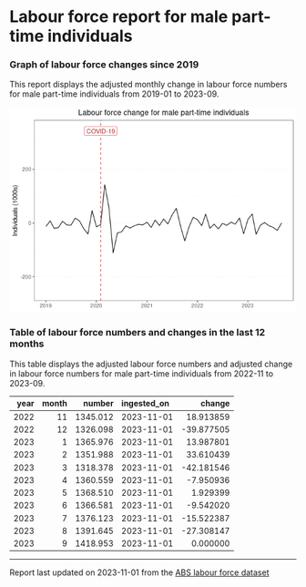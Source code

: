Labour force report for male part-time individuals
================

### Graph of labour force changes since 2019

This report displays the adjusted monthly change in labour force numbers
for male part-time individuals from 2019-01 to 2023-09.

![](male_part-time_report_files/figure-gfm/unnamed-chunk-2-1.png)<!-- -->

### Table of labour force numbers and changes in the last 12 months

This table displays the adjusted labour force numbers and adjusted
change in labour force numbers for male part-time individuals from
2022-11 to 2023-09.

| year | month |   number | ingested_on |     change |
|-----:|------:|---------:|:------------|-----------:|
| 2022 |    11 | 1345.012 | 2023-11-01  |  18.913859 |
| 2022 |    12 | 1326.098 | 2023-11-01  | -39.877505 |
| 2023 |     1 | 1365.976 | 2023-11-01  |  13.987801 |
| 2023 |     2 | 1351.988 | 2023-11-01  |  33.610439 |
| 2023 |     3 | 1318.378 | 2023-11-01  | -42.181546 |
| 2023 |     4 | 1360.559 | 2023-11-01  |  -7.950936 |
| 2023 |     5 | 1368.510 | 2023-11-01  |   1.929399 |
| 2023 |     6 | 1366.581 | 2023-11-01  |  -9.542020 |
| 2023 |     7 | 1376.123 | 2023-11-01  | -15.522387 |
| 2023 |     8 | 1391.645 | 2023-11-01  | -27.308147 |
| 2023 |     9 | 1418.953 | 2023-11-01  |   0.000000 |

------------------------------------------------------------------------

Report last updated on 2023-11-01 from the [ABS labour force
dataset](https://www.abs.gov.au/statistics/labour/employment-and-unemployment/labour-force-australia/latest-release)
